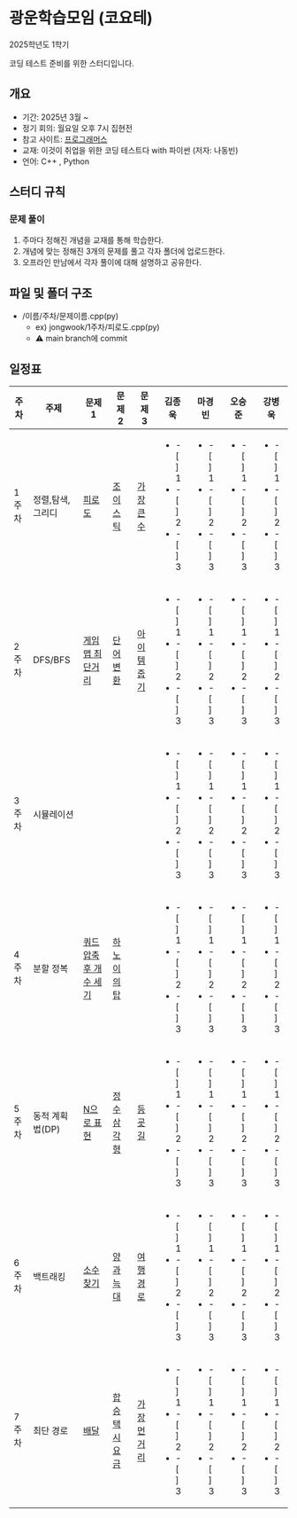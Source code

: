 # 광운학습모임 (코요테)
2025학년도 1학기

코딩 테스트 준비를 위한 스터디입니다.

## 개요
* 기간: 2025년 3월 ~
* 정기 회의: 월요일 오후 7시 집현전
* 참고 사이트: [프로그래머스](https://programmers.co.kr/)
* 교재: 이것이 취업을 위한 코딩 테스트다 with 파이썬 (저자: 나동빈)
* 언어: C++ , Python

## 스터디 규칙
### 문제 풀이
1. 주마다 정해진 개념을 교재를 통해 학습한다.
2. 개념에 맞는 정해진 3개의 문제를 풀고 각자 폴더에 업로드한다.
3. 오프라인 만남에서 각자 풀이에 대해 설명하고 공유한다.

## 파일 및 폴더 구조
* /이름/주차/문제이름.cpp(py)
    * ex) jongwook/1주차/피로도.cpp(py)
    * ⚠️ main branch에 commit
 
## 일정표

| **주차** | **주제**              | **문제 1**                                                                      | **문제 2**                                                   | **문제 3**                                                                | **김종욱** | **마경빈** | **오승준** | **강병욱** |      
| -------- | ------------------- | -------------------------------------------------------------------------------| ------------------------------------------------------------ | ------------------------------------------------------------------------ | ----------|-----------|-----------|----------|
| 1주차    | 정렬,탐색,그리디       | [피로도](https://programmers.co.kr/learn/courses/30/lessons/42860)| [조이스틱](https://school.programmers.co.kr/learn/courses/30/lessons/42860) | [가장 큰 수](https://school.programmers.co.kr/learn/courses/30/lessons/42746) | <ul><li>- [ ] 1</li><li>- [ ] 2</li><li>- [ ] 3</li></ul> | <ul><li>- [ ] 1</li><li>- [ ] 2</li><li>- [ ] 3</li></ul> | <ul><li>- [ ] 1</li><li>- [ ] 2</li><li>- [ ] 3</li></ul> |<ul><li>- [ ] 1</li><li>- [ ] 2</li><li>- [ ] 3</li></ul> |                                                      
| 2주차    | DFS/BFS             | [게임 맵 최단거리](https://school.programmers.co.kr/learn/courses/30/lessons/1844) | [단어변환](https://school.programmers.co.kr/learn/courses/30/lessons/43163) | [아이템 줍기](https://school.programmers.co.kr/learn/courses/30/lessons/87694) | <ul><li>- [ ] 1</li><li>- [ ] 2</li><li>- [ ] 3</li></ul> | <ul><li>- [ ] 1</li><li>- [ ] 2</li><li>- [ ] 3</li></ul> | <ul><li>- [ ] 1</li><li>- [ ] 2</li><li>- [ ] 3</li></ul> |<ul><li>- [ ] 1</li><li>- [ ] 2</li><li>- [ ] 3</li></ul> |                                                            
| 3주차    | 시뮬레이션            | | | |  <ul><li>- [ ] 1</li><li>- [ ] 2</li><li>- [ ] 3</li></ul> | <ul><li>- [ ] 1</li><li>- [ ] 2</li><li>- [ ] 3</li></ul> | <ul><li>- [ ] 1</li><li>- [ ] 2</li><li>- [ ] 3</li></ul> |<ul><li>- [ ] 1</li><li>- [ ] 2</li><li>- [ ] 3</li></ul> |                                                           
| 4주차    | 분할 정복             | [쿼드 압축 후 개수 세기](https://school.programmers.co.kr/learn/courses/30/lessons/68936) | [하노이의 탑](https://school.programmers.co.kr/learn/courses/30/lessons/12946) || <ul><li>- [ ] 1</li><li>- [ ] 2</li><li>- [ ] 3</li></ul> | <ul><li>- [ ] 1</li><li>- [ ] 2</li><li>- [ ] 3</li></ul> | <ul><li>- [ ] 1</li><li>- [ ] 2</li><li>- [ ] 3</li></ul> |<ul><li>- [ ] 1</li><li>- [ ] 2</li><li>- [ ] 3</li></ul> | 
| 5주차    | 동적 계획법(DP)        | [N으로 표현](https://school.programmers.co.kr/learn/courses/30/lessons/42895) | [정수 삼각형](https://school.programmers.co.kr/learn/courses/30/lessons/43105) | [등굣길]([https://programmers.co.kr/learn/courses/30/lessons/42577](https://school.programmers.co.kr/learn/courses/30/lessons/42898)) | <ul><li>- [ ] 1</li><li>- [ ] 2</li><li>- [ ] 3</li></ul> | <ul><li>- [ ] 1</li><li>- [ ] 2</li><li>- [ ] 3</li></ul> | <ul><li>- [ ] 1</li><li>- [ ] 2</li><li>- [ ] 3</li></ul> |<ul><li>- [ ] 1</li><li>- [ ] 2</li><li>- [ ] 3</li></ul> |
| 6주차    | 백트래킹              | [소수 찾기](https://school.programmers.co.kr/learn/courses/30/lessons/42839) | [양과 늑대](https://school.programmers.co.kr/learn/courses/30/lessons/92343) | [여행 경로](https://school.programmers.co.kr/learn/courses/30/lessons/43164) | <ul><li>- [ ] 1</li><li>- [ ] 2</li><li>- [ ] 3</li></ul> | <ul><li>- [ ] 1</li><li>- [ ] 2</li><li>- [ ] 3</li></ul> | <ul><li>- [ ] 1</li><li>- [ ] 2</li><li>- [ ] 3</li></ul> |<ul><li>- [ ] 1</li><li>- [ ] 2</li><li>- [ ] 3</li></ul> |
| 7주차    | 최단 경로             | [배달](https://school.programmers.co.kr/learn/courses/30/lessons/12978) | [합승 택시 요금](https://school.programmers.co.kr/learn/courses/30/lessons/72413) | [가장 먼 거리](https://school.programmers.co.kr/learn/courses/30/lessons/49189) | <ul><li>- [ ] 1</li><li>- [ ] 2</li><li>- [ ] 3</li></ul> | <ul><li>- [ ] 1</li><li>- [ ] 2</li><li>- [ ] 3</li></ul> | <ul><li>- [ ] 1</li><li>- [ ] 2</li><li>- [ ] 3</li></ul> |<ul><li>- [ ] 1</li><li>- [ ] 2</li><li>- [ ] 3</li></ul> |                                                       
